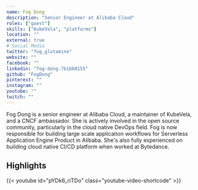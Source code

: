 ```yaml
---
name: Fog Dong
description: "Senior Engineer at Alibaba Cloud"
roles: ["guest"]
skills: ["KubeVela", "platforms"]
location: ""
external: true
# Social Media 
twitter: "fog_glutamine"
website: ""
facebook: ""
linkedin: "fog-dong-7b1b60155"
github: "FogDong"
pinterest: ""
instagram: ""
youtube: ""
twitch: ""
---
```


<!-- markdownlint-disable-next-line MD041-->
Fog Dong is a senior engineer at Alibaba Cloud, a maintainer of KubeVela, and a CNCF ambassador. She is actively involved in the open source community, particularly in the cloud native DevOps field. Fog is now responsible for building large scale application workflows for Serverless Application Engine Product in Alibaba. She's also fully experienced on building cloud native CI/CD platform when worked at Bytedance.

## Highlights

{{< youtube id="pYDk6_riTDo" class="youtube-video-shortcode" >}}
